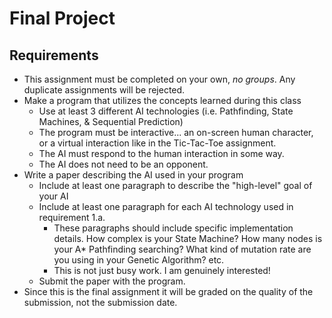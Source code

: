 ---
---

# Final Project

## Requirements

- This assignment must be completed on your own, *no groups*.  Any duplicate assignments will be rejected.
- Make a program that utilizes the concepts learned during this class
  - Use at least 3 different AI technologies (i.e. Pathfinding, State Machines, & Sequential Prediction)
  - The program must be interactive... an on-screen human character, or a virtual interaction like in the Tic-Tac-Toe assignment.
  - The AI must respond to the human interaction in some way.
  - The AI does not need to be an opponent.
- Write a paper describing the AI used in your program
  - Include at least one paragraph to describe the "high-level" goal of your AI
  - Include at least one paragraph for each AI technology used in requirement 1.a.
    - These paragraphs should include specific implementation details.  How complex is your State Machine? How many nodes is your A* Pathfinding searching?  What kind of mutation rate are you using in your Genetic Algorithm? etc.
    - This is not just busy work.  I am genuinely interested!
  - Submit the paper with the program.
- Since this is the final assignment it will be graded on the quality of the submission, not the submission date.